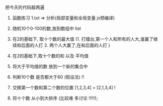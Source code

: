 
把今天的代码敲两遍

1. 函数练习 1.txt  => 分析(局部变量和全局变量 js预编译) 

2. 随机10个0-100的数,放到数组中  list

3. 在2的基础下, 取十个数的最大值   (1. 打擂台,第一个人和所有的人大,谁赢了继续和后面的人打   2. 两个人大赢了,在和后面的人打  )

4. 在2的基础下,取十个数的和  以及 平均值

5. 将大于平均值的数 放到一个新的集合中

6. 判断10个数 是否都大于60 (假设法)   !!

7. 交换第一个数和第二个数的位置   [1,2,3,4]  = [2,1,3,4] !

8. 将十个数 从小到大排序  (比较难 多讨论 !!!!!);